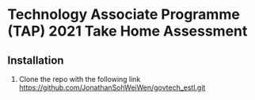 # Technology Associate Programme (TAP) 2021 Take Home Assessment

## Installation
1. Clone the repo with the following link https://github.com/JonathanSohWeiWen/govtech_estl.git
